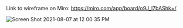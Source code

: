 Link to wireframe on Miro: https://miro.com/app/board/o9J_l7bAShk=/

![Screen Shot 2021-08-07 at 12 00 35 PM](https://user-images.githubusercontent.com/78389005/128609760-bff618b2-68a4-434d-af83-bd2d237dfce4.png)
